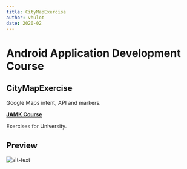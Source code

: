 ```yaml
---
title: CityMapExercise
author: vhulot
date: 2020-02
---
```


# Android Application Development Course

## CityMapExercise

Google Maps intent, API and markers.

[**JAMK Course**](http://ttow0625.pages.labranet.jamk.fi/android-application-development/)

Exercises for University.

## Preview

![alt-text](img/Screenrecorder-2020-02-02-16-13-01-372.gif "Preview for City Map Exercise")
